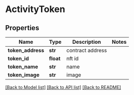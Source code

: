 # ActivityToken

## Properties
Name | Type | Description | Notes
------------ | ------------- | ------------- | -------------
**token_address** | **str** | contract address | 
**token_id** | **float** | nft id | 
**token_name** | **str** | name | 
**token_image** | **str** | image | 

[[Back to Model list]](../README.md#documentation-for-models) [[Back to API list]](../README.md#documentation-for-api-endpoints) [[Back to README]](../README.md)


